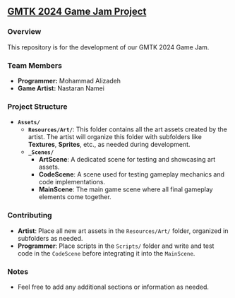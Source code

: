 ## [GMTK 2024 Game Jam Project](https://itch.io/jam/gmtk-2024)

### Overview
This repository is for the development of our GMTK 2024 Game Jam.

### Team Members
- **Programmer:** Mohammad Alizadeh
- **Game Artist:** Nastaran Namei

### Project Structure
- **`Assets/`**
  - **`Resources/Art/`**: This folder contains all the art assets created by the artist. The artist will organize this folder with subfolders like **Textures**, **Sprites**, etc., as needed during development.
  - **`_Scenes/`**
    - **ArtScene**: A dedicated scene for testing and showcasing art assets.
    - **CodeScene**: A scene used for testing gameplay mechanics and code implementations.
    - **MainScene**: The main game scene where all final gameplay elements come together.

### Contributing
- **Artist**: Place all new art assets in the `Resources/Art/` folder, organized in subfolders as needed.
- **Programmer**: Place scripts in the `Scripts/` folder and write and test code in the `CodeScene` before integrating it into the `MainScene`.

### Notes
* Feel free to add any additional sections or information as needed.
